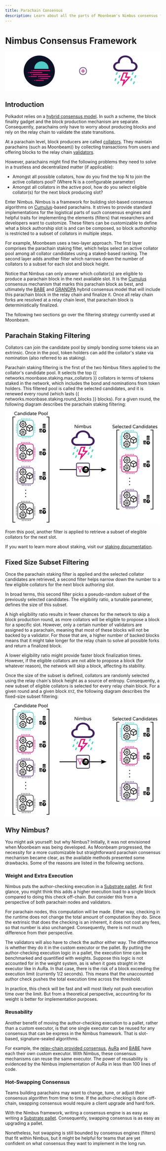 ```yaml
---
title: Parachain Consensus
description: Learn about all the parts of Moonbeam's Nimbus consensus framework and how it works as part of the Polkadot's shared security model
---
```


# Nimbus Consensus Framework

![Moonbeam Consensus Banner](/images/consensus/consensus-banner.png)

## Introduction

Polkadot relies on a [hybrid consensus model](https://wiki.polkadot.network/docs/en/learn-consensus). In such a scheme, the block finality gadget and the block production mechanism are separate. Consequently, parachains only have to worry about producing blocks and rely on the relay chain to validate the state transitions.

At a parachain level, block producers are called [collators](https://wiki.polkadot.network/docs/en/learn-collator). They maintain parachains (such as Moonbeam)) by collecting transactions from users and offering blocks to the relay chain [validators](https://wiki.polkadot.network/docs/en/learn-validator).

However, parachains might find the following problems they need to solve in a trustless and decentralized matter (if applicable):

 - Amongst all possible collators, how do you find the top N to join the active collators pool? (Where N is a configurable parameter)
 - Amongst all collators in the active pool, how do you select eligible collator(s) for the next block producing slot?

Enter Nimbus. Nimbus is a framework for building slot-based consensus algorithms on [Cumulus](https://github.com/paritytech/cumulus)-based parachains. It strives to provide standard implementations for the logistical parts of such consensus engines and helpful traits for implementing the elements (filters) that researchers and developers want to customize. These filters can be customizable to define what a block authorship slot is and can be composed, so block authorship is restricted to a subset of collators in multiple steps.

For example, Moonbeam uses a two-layer approach. The first layer comprises the parachain staking filter, which helps select an active collator pool among all collator candidates using a staked-based ranking. The second layer adds another filter which narrows down the number of collators to a subset for each slot and block height.

Notice that Nimbus can only answer which collator(s) are eligible to produce a parachain block in the next available slot. It is the [Cumulus](https://wiki.polkadot.network/docs/en/build-cumulus#docsNav) consensus mechanism that marks this parachain block as best, and ultimately the [BABE](https://wiki.polkadot.network/docs/en/learn-consensus#babe) and [GRANDPA](https://wiki.polkadot.network/docs/en/learn-consensus#grandpa-finality-gadget) hybrid consensus model that will include this parachain block in the relay chain and finalize it. Once all relay chain forks are resolved at a relay chain level, that parachain block is deterministically finalized.

The following two sections go over the filtering strategy currently used at Moonbeam.

## Parachain Staking Filtering

Collators can join the candidate pool by simply bonding some tokens via an extrinsic. Once in the pool, token holders can add the collator's stake via nomination (also referred to as staking).

Parachain staking filtering is the first of the two Nimbus filters applied to the collator's candidate pool. It selects the top {{ networks.moonbase.staking.max_collators }} collators in terms of tokens staked in the network, which includes the bond and nominations from token holders. This filtered pool is called the selected candidates, and it is renewed every round (which lasts {{ networks.moonbase.staking.round_blocks }} blocks). For a given round, the following diagram describes the parachain staking filtering:

![Nimbus Parachain Staking Filter](/images/consensus/consensus-images1.png)

From this pool, another filter is applied to retrieve a subset of elegible collators for the next slot.

If you want to learn more about staking, visit our [staking documentation](/staking/overview).

## Fixed Size Subset Filtering

Once the parachain staking filter is applied and the selected collator candidates are retrieved, a second filter helps narrow down the number to a few eligible collators for the next block authoring slot.

In broad terms, this second filter picks a pseudo-random subset of the previously selected candidates. The eligibility ratio, a tunable parameter, defines the size of this subset.

A high eligibility ratio results in fewer chances for the network to skip a block production round, as more collators will be eligible to propose a block for a specific slot. However, only a certain number of validators are assigned to a parachain, meaning that most of these blocks will not be backed by a validator.  For those that are, a higher number of backed blocks means that it might take longer for the relay chain to solve all possible forks and return a finalized block.

A lower eligibility ratio might provide faster block finalization times. However, if the eligible collators are not able to propose a block (for whatever reason), the network will skip a block, affecting its stability.

Once the size of the subset is defined, collators are randomly selected using the relay chain's block height as a source of entropy. Consequently, a new subset of eligible collators is selected for every relay chain block. For a given round and a given block `XYZ`, the following diagram describes the fixed-size subset filtering: 

![Nimbus Parachain Staking Filter](/images/consensus/consensus-images1.png)

## Why Nimbus?

You might ask yourself: but why Nimbus? Initially, it was not envisioned when Moonbeam was being developed. As Moonbeam progressed, the necessity for a more customizable but straightforward parachain consensus mechanism became clear, as the available methods presented some drawbacks. Some of the reasons are listed in the following sections.

<!-- The [AuRa](https://crates.io/crates/sc-consensus-aura) (short for authority-round) consensus mechanism is based on a known list of authorities that take turns to produce blocks in every slot. Each authority can propose only one block per slot and builds on top of the longest chain. Aura is somewhat simplistic but very capable. However, how do you select this list of authorities? -->

### Weight and Extra Execution

Nimbus puts the author-checking execution in a [Substrate pallet](https://substrate.dev/docs/en/knowledgebase/runtime/pallets). At first glance, you might think this adds a higher execution load to a single block compared to doing this check off-chain. But consider this from a perspective of both parachain nodes and validators.

For parachain nodes, this computation will be made. Either way, checking in the runtime does not change the total amount of computation they do. Since the extrinsic that does the checking is an inherent, it does not cost any fees, so that number is also unchanged. Consequently, there is not much difference from their perspective.

The validators will also have to check the author either way. The difference is whether they do it in the custom executor or the pallet. By putting the author-checking execution logic in a pallet, the execution time can be benchmarked and quantified with weights. Suppose this logic is not accounted for in the weight system, as is when it goes straight in the executor like in AuRa. In that case, there is the risk of a block exceeding the execution limit (currently 1/2 seconds). This means that the unaccounted author check pushes the total execution time across the threshold.

In practice, this check will be fast and will most likely not push execution time over the limit. But from a theoretical perspective, accounting for its weight is better for implementation purposes.

### Reusability

Another benefit of moving the author-checking execution to a pallet, rather than a custom executor, is that one single executor can be reused for any consensus that can be express in the Nimbus framework. That is slot-based, signature-sealed algorithms. 

For example, the [relay-chain provided consensus](https://github.com/paritytech/cumulus/blob/master/client/consensus/relay-chain/src/lib.rs), [AuRa](https://crates.io/crates/sc-consensus-aura) and [BABE](https://crates.io/crates/sc-consensus-babe) have each their own custom executor. With Nimbus, these consensus mechanisms can reuse the same executor. The power of reusability is evidenced by the Nimbus implementation of AuRa in less than 100 lines of code.

### Hot-Swapping Consensus

Teams building parachains may want to change, tune, or adjust their consensus algorithm from time to time. If the author-checking is done off-chain, swapping consensus would require a client upgrade and hard fork.

With the Nimbus framework, writing a consensus engine is as easy as writing a [Substrate pallet](https://substrate.dev/docs/en/knowledgebase/runtime/pallets). Consequently, swapping consensus is as easy as upgrading a pallet. 

Nonetheless, hot swapping is still bounded by consensus engines (filters) that fit within Nimbus, but it might be helpful for teams that are yet confident on what consensus they want to implement in the long run.
